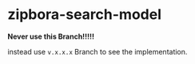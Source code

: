 # zipbora-search-model

**Never use this Branch!!!!!**

instead use `v.x.x.x` Branch to see the implementation. 
